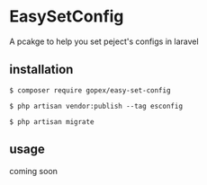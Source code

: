 # EasySetConfig
A pcakge to help you set peject's configs in laravel


## installation
```shell
$ composer require gopex/easy-set-config
```

```shell
$ php artisan vendor:publish --tag esconfig
```

```shell
$ php artisan migrate
```

## usage
coming soon
